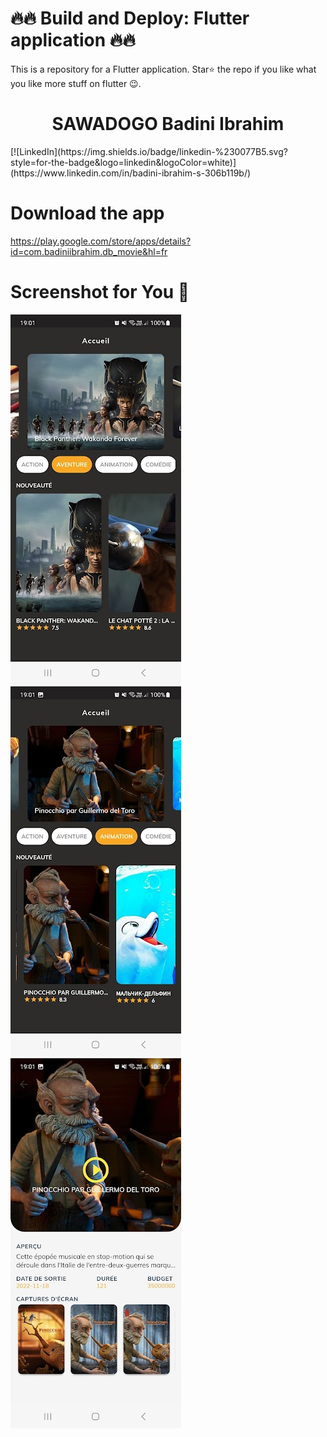 # 🔥🔥 Build and Deploy: Flutter application 🔥🔥
This is a repository for a Flutter application.
Star⭐ the repo if you like what you like more stuff on flutter 😉.

<h1 align="center">
 SAWADOGO Badini Ibrahim
</h1>
[![LinkedIn](https://img.shields.io/badge/linkedin-%230077B5.svg?style=for-the-badge&logo=linkedin&logoColor=white)](https://www.linkedin.com/in/badini-ibrahim-s-306b119b/)


# Download the app
https://play.google.com/store/apps/details?id=com.badiniibrahim.db_movie&hl=fr

# Screenshot for You 💖

![alt text](1.jpg)
![alt text](2.jpg)
![alt text](3.jpg)

